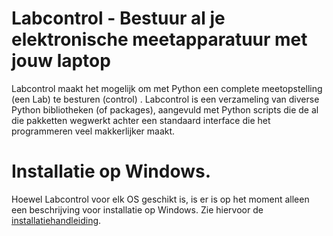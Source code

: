 # Labcontrol - Bestuur al je elektronische meetapparatuur met jouw laptop
Labcontrol maakt het mogelijk om met Python een complete meetopstelling (een Lab) te besturen (control) . Labcontrol is een verzameling van diverse Python bibliotheken (of packages), aangevuld met Python scripts die de al die pakketten wegwerkt achter een standaard interface die het programmeren veel makkerlijker maakt.    
# Installatie op Windows.
Hoewel Labcontrol voor elk OS geschikt is, is er is op het moment alleen een beschrijving voor installatie op Windows. Zie hiervoor de  [installatiehandleiding](docs/installatie.rst).

